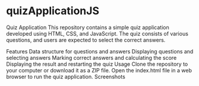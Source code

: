 # quizApplicationJS


Quiz Application
This repository contains a simple quiz application developed using HTML, CSS, and JavaScript. The quiz consists of various questions, and users are expected to select the correct answers.

Features
Data structure for questions and answers
Displaying questions and selecting answers
Marking correct answers and calculating the score
Displaying the result and restarting the quiz
Usage
Clone the repository to your computer or download it as a ZIP file.
Open the index.html file in a web browser to run the quiz application.
Screenshots

